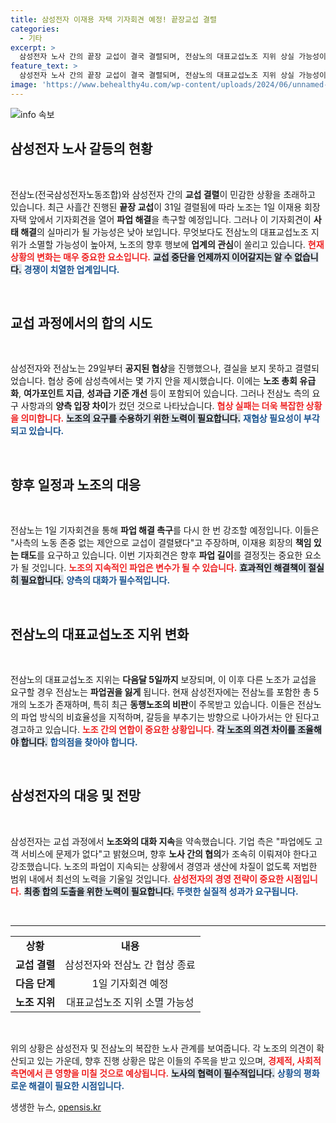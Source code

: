 ```yaml
---
title: 삼성전자 이재용 자택 기자회견 예정! 끝장교섭 결렬
categories:
  - 기타
excerpt: >
  삼성전자 노사 간의 끝장 교섭이 결국 결렬되며, 전삼노의 대표교섭노조 지위 상실 가능성이 제기되고 있습니다. 노조는 이재용 회장 자택 앞에서 기자회견을 열어 파업 해결을 촉구할 예정이나, 상황은 더욱 악화될 전망입니다.
feature_text: >
  삼성전자 노사 간의 끝장 교섭이 결국 결렬되며, 전삼노의 대표교섭노조 지위 상실 가능성이 제기되고 있습니다. 노조는 이재용 회장 자택 앞에서 기자회견을 열어 파업 해결을 촉구할 예정이나, 상황은 더욱 악화될 전망입니다.
image: 'https://www.behealthy4u.com/wp-content/uploads/2024/06/unnamed-file.png'
---
```


<p><img src="https://www.behealthy4u.com/wp-content/uploads/2024/06/unnamed-file.png" alt="info 속보" /></p>

<h2 data-ke-size="size26">삼성전자 노사 갈등의 현황</h2>

<p data-ke-size="size16">&nbsp;</p>

<p>전삼노(전국삼성전자노동조합)와 삼성전자 간의 <strong>교섭 결렬</strong>이 민감한 상황을 초래하고 있습니다. 최근 사흘간 진행된 <strong>끝장 교섭</strong>이 31일 결렬됨에 따라 노조는 1일 이재용 회장 자택 앞에서 기자회견을 열어 <strong>파업 해결</strong>을 촉구할 예정입니다. 그러나 이 기자회견이 <strong>사태 해결</strong>의 실마리가 될 가능성은 낮아 보입니다. 무엇보다도 전삼노의 대표교섭노조 지위가 소멸할 가능성이 높아져, 노조의 향후 행보에 <strong>업계의 관심</strong>이 쏠리고 있습니다. <b><span style="color: #ee2323;">현재 상황의 변화는 매우 중요한 요소입니다.</span></b> <b><span style="background-color: #21538527;">교섭 중단을 언제까지 이어갈지는 알 수 없습니다.</span></b> <b><span style="color: #1a5490;">경쟁이 치열한 업계입니다.</span></b> </p>

<p data-ke-size="size16">&nbsp;</p>

<h2 data-ke-size="size26">교섭 과정에서의 합의 시도</h2>

<p data-ke-size="size16">&nbsp;</p>

<p>삼성전자와 전삼노는 29일부터 <strong>공지된 협상</strong>을 진행했으나, 결실을 보지 못하고 결렬되었습니다. 협상 중에 삼성측에서는 몇 가지 안을 제시했습니다. 이에는 <b>노조 총회 유급화</b>, <b>여가포인트 지급</b>, <b>성과급 기준 개선</b> 등이 포함되어 있습니다. 그러나 전삼노 측의 요구 사항과의 <strong>양측 입장 차이</strong>가 컸던 것으로 나타났습니다. <b><span style="color: #ee2323;">협상 실패는 더욱 복잡한 상황을 의미합니다.</span></b> <b><span style="background-color: #21538527;">노조의 요구를 수용하기 위한 노력이 필요합니다.</span></b> <b><span style="color: #1a5490;">재협상 필요성이 부각되고 있습니다.</span></b> </p>

<p data-ke-size="size16">&nbsp;</p>

<h2 data-ke-size="size26">향후 일정과 노조의 대응</h2>

<p data-ke-size="size16">&nbsp;</p>

<p>전삼노는 1일 기자회견을 통해 <strong>파업 해결 촉구</strong>를 다시 한 번 강조할 예정입니다. 이들은 "사측의 노동 존중 없는 제안으로 교섭이 결렬됐다"고 주장하며, 이재용 회장의 <strong>책임 있는 태도</strong>를 요구하고 있습니다. 이번 기자회견은 향후 <strong>파업 길이</strong>를 결정짓는 중요한 요소가 될 것입니다. <b><span style="color: #ee2323;">노조의 지속적인 파업은 변수가 될 수 있습니다.</span></b> <b><span style="background-color: #21538527;">효과적인 해결책이 절실히 필요합니다.</span></b> <b><span style="color: #1a5490;">양측의 대화가 필수적입니다.</span></b> </p>

<p data-ke-size="size16">&nbsp;</p>

<h2 data-ke-size="size26">전삼노의 대표교섭노조 지위 변화</h2>

<p data-ke-size="size16">&nbsp;</p>

<p>전삼노의 대표교섭노조 지위는 <strong>다음달 5일까지</strong> 보장되며, 이 이후 다른 노조가 교섭을 요구할 경우 전삼노는 <strong>파업권을 잃게</strong> 됩니다. 현재 삼성전자에는 전삼노를 포함한 총 5개의 노조가 존재하며, 특히 최근 <strong>동행노조의 비판</strong>이 주목받고 있습니다. 이들은 전삼노의 파업 방식의 비효율성을 지적하며, 갈등을 부추기는 방향으로 나아가서는 안 된다고 경고하고 있습니다. <b><span style="color: #ee2323;">노조 간의 연합이 중요한 상황입니다.</span></b> <b><span style="background-color: #21538527;">각 노조의 의견 차이를 조율해야 합니다.</span></b> <b><span style="color: #1a5490;">합의점을 찾아야 합니다.</span></b> </p>

<p data-ke-size="size16">&nbsp;</p>

<h2 data-ke-size="size26">삼성전자의 대응 및 전망</h2>

<p data-ke-size="size16">&nbsp;</p>

<p>삼성전자는 교섭 과정에서 <strong>노조와의 대화 지속</strong>을 약속했습니다. 기업 측은 "파업에도 고객 서비스에 문제가 없다"고 밝혔으며, 향후 <strong>노사 간의 협의</strong>가 조속히 이뤄져야 한다고 강조했습니다. 노조의 파업이 지속되는 상황에서 경영과 생산에 차질이 없도록 저법한 범위 내에서 최선의 노력을 기울일 것입니다. <b><span style="color: #ee2323;">삼성전자의 경영 전략이 중요한 시점입니다.</span></b> <b><span style="background-color: #21538527;">최종 합의 도출을 위한 노력이 필요합니다.</span></b> <b><span style="color: #1a5490;">뚜렷한 실질적 성과가 요구됩니다.</span></b> </p>

<p data-ke-size="size16">&nbsp;</p>

<hr />

<table style="width: 100%; border-collapse: collapse;">
<tr>
<td style="text-align: center; height: 17px;"><b>상황</b></td>
<td style="text-align: center; height: 17px;"><b>내용</b></td>
</tr>
<tr>
<td style="text-align: center; height: 17px;"><b>교섭 결렬</b></td>
<td style="text-align: center; height: 17px;">삼성전자와 전삼노 간 협상 종료</td>
</tr>
<tr>
<td style="text-align: center; height: 17px;"><b>다음 단계</b></td>
<td style="text-align: center; height: 17px;">1일 기자회견 예정</td>
</tr>
<tr>
<td style="text-align: center; height: 17px;"><b>노조 지위</b></td>
<td style="text-align: center; height: 17px;">대표교섭노조 지위 소멸 가능성</td>
</tr>
</table>

<p data-ke-size="size16">&nbsp;</p>

<p>위의 상황은 삼성전자 및 전삼노의 복잡한 노사 관계를 보여줍니다. 각 노조의 의견이 확산되고 있는 가운데, 향후 진행 상황은 많은 이들의 주목을 받고 있으며, <b><span style="color: #ee2323;">경제적, 사회적 측면에서 큰 영향을 미칠 것으로 예상됩니다.</span></b> <b><span style="background-color: #21538527;">노사의 협력이 필수적입니다.</span></b> <b><span style="color: #1a5490;">상황의 평화로운 해결이 필요한 시점입니다.</span></b></p>
생생한 뉴스, <a href="https://opensis.kr" rel="dofollow">opensis.kr</a>


